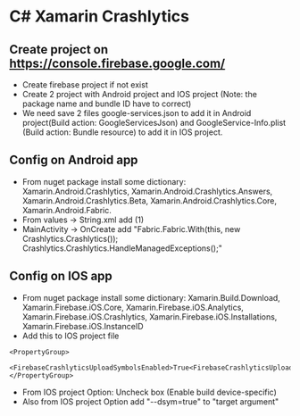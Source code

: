 # C# Xamarin Crashlytics

## Create project on https://console.firebase.google.com/

- Create firebase project if not exist
- Create 2 project with Android project and IOS project (Note: the package name and bundle ID have to correct)
- We need save 2 files google-services.json to add it in Android project(Build action: GoogleServicesJson) and GoogleService-Info.plist  (Build action: Bundle resource) to add it in IOS project.

## Config on Android app

- From nuget package install some dictionary: Xamarin.Android.Crashlytics, Xamarin.Android.Crashlytics.Answers, Xamarin.Android.Crashlytics.Beta, Xamarin.Android.Crashlytics.Core, Xamarin.Android.Fabric.
- From values -> String.xml add (<string name="com.crashlytics.android.build_id">1</string>)
- MainActivity -> OnCreate add "Fabric.Fabric.With(this, new Crashlytics.Crashlytics());
                                                  Crashlytics.Crashlytics.HandleManagedExceptions();"

## Config on IOS app

- From nuget package install some dictionary: Xamarin.Build.Download, Xamarin.Firebase.iOS.Core, Xamarin.Firebase.iOS.Analytics, Xamarin.Firebase.iOS.Crashlytics, Xamarin.Firebase.iOS.Installations, Xamarin.Firebase.iOS.InstanceID
- Add this to IOS project file 
```
<PropertyGroup>
        <FirebaseCrashlyticsUploadSymbolsEnabled>True<FirebaseCrashlyticsUploadSymbolsEnabled>
</PropertyGroup>
```
- From IOS project Option: Uncheck box (Enable build device-specific)
- Also from IOS project Option add "--dsym=true" to "target argument"